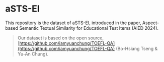 # aSTS-EI
This repository is the dataset of aSTS-EI, introduced in the paper, Aspect-based Semantic Textual Similarity for Educational Test Items (AIED 2024).

> Our dataset is based on the open source, [https://github.com/iamyuanchung/TOEFL-QA](https://github.com/iamyuanchung/TOEFL-QA) (Bo-Hsiang Tseng & Yu-An Chung).